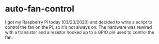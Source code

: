 # auto-fan-control

I got my Raspberry Pi today (03/23/2020) and decided to write a script to control the fan on the Pi, so it's not always on. The hardware was rewired with a transistor and a resistor hooked up to a GPIO pin used to control the fan.
